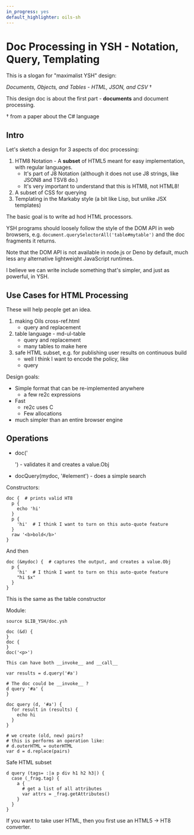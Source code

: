 ```yaml
---
in_progress: yes
default_highlighter: oils-sh
---
```


Doc Processing in YSH - Notation, Query, Templating
====================================================

This is a slogan for "maximalist YSH" design:

*Documents, Objects, and Tables - HTML, JSON, and CSV* &dagger;

This design doc is about the first part - **documents** and document processing.

&dagger; from a paper about the C# language

<div id="toc">
</div> 

## Intro 

Let's sketch a design for 3 aspects of doc processing:

1. HTM8 Notation - A **subset** of HTML5 meant for easy implementation, with
   regular languages.
   - It's part of J8 Notation (although it does not use J8 strings, like JSON8
     and TSV8 do.)
   - It's very important to understand that this is HTM8, not HTML8!
1. A subset of CSS for querying
1. Templating in the Markaby style (a bit like Lisp, but unlike JSX templates)

The basic goal is to write ad hod HTML processors.

YSH programs should loosely follow the style of the DOM API in web browsers,
e.g.  `document.querySelectorAll('table#mytable')` and the doc fragments it
returns.

Note that the DOM API is not available in node.js or Deno by default, much less
any alternative lightweight JavaScript runtimes.

I believe we can write include something that's simpler, and just as powerful,
in YSH.

## Use Cases for HTML Processing

These will help people get an idea.

1. making Oils cross-ref.html
   - query and replacement
1. table language - md-ul-table
   - query and replacement
   - many tables to make here
1. safe HTML subset, e.g. for publishing user results on continuous build
   - well I think I want to encode the policy, like
   - query

Design goals:

- Simple format that can be re-implemented anywhere
  - a few re2c expressions
- Fast
  - re2c uses C
  - Few allocations
- much simpler than an entire browser engine

## Operations

- doc('<p>') - validates it and creates a value.Obj
- docQuery(mydoc, '#element') - does a simple search

Constructors:

    doc {  # prints valid HT8
      p {
        echo 'hi'
      }
      p {
        'hi'  # I think I want to turn on this auto-quote feature
      }
      raw '<b>bold</b>'
    }

And then

    doc (&mydoc) {  # captures the output, and creates a value.Obj
      p {
        'hi'  # I think I want to turn on this auto-quote feature
        "hi $x"
      }
    }

This is the same as the table constructor

Module:

    source $LIB_YSH/doc.ysh

    doc (&d) {
    }
    doc {
    }
    doc('<p>')

    This can have both __invoke__ and __call__

    var results = d.query('#a')

    # The doc could be __invoke__ ?
    d query '#a' {
    }

    doc query (d, '#a') {
      for result in (results) {
        echo hi
      }
    }

    # we create (old, new) pairs?
    # this is performs an operation like:
    # d.outerHTML = outerHTML
    var d = d.replace(pairs)


Safe HTML subset

    d query (tags= :|a p div h1 h2 h3|) {
      case (_frag.tag) {
        a {
          # get a list of all attributes
          var attrs = _frag.getAttributes()
        }
      }
    }

If you want to take user HTML, then you first use an HTML5 -> HT8 converter.
